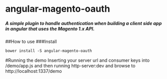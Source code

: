 # angular-magento-oauth

##### A simple plugin to handle authentication when building a client side app in angular that uses the Magento 1.x API.

##How to use
###Install
```
bower install -S angular-magento-oauth
```
#Running the demo
Inserting your server url and consumer keys into /demo/app.js and then running http-server:dev and browse to http://localhost:1337/demo
